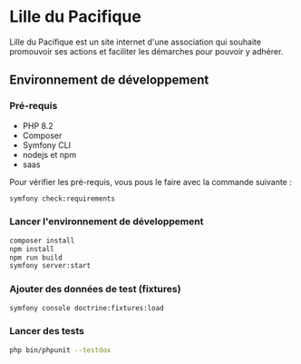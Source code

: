 # Lille du Pacifique

Lille du Pacifique est un site internet d'une association qui souhaite promouvoir ses actions et faciliter les démarches pour pouvoir y adhérer.

## Environnement de développement

### Pré-requis

* PHP 8.2
* Composer
* Symfony CLI
* nodejs et npm
* saas

Pour vérifier les pré-requis, vous pous le faire avec la commande suivante :

```bash
symfony check:requirements
```
### Lancer l'environnement de développement

```bash
composer install
npm install
npm run build
symfony server:start
```

### Ajouter des données de test (fixtures)
```bash
symfony console doctrine:fixtures:load
```

### Lancer des tests

```bash
php bin/phpunit --testdox
